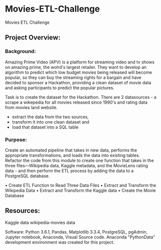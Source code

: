 # Movies-ETL-Challenge
Movies ETL Challenge

## Project Overview:

### Background:

Amazing Prime Video (APV) is a platform for streaming video and tv shows on amazing prime, the wolrd's largest retailer. They want to develop an algorithm to predict which low budget movies being released will become popular, so they can buy the streaming rights for a bargain and have decided to sponsor a Hackathon, providing a clean dataset of movie data  and asking participants to predict the popular  pictures.

Task is to create the dataset for the Hackathon.  There are 2  datasources - a scrape a wikepedia for all movies released since 1990's and rating data from movies land website.  

- extract the data from the two sources,  
- transform it into one clean dataset and 
- load that dataset into a SQL table 

### Purpose:

Create an automated pipeline that takes in new data, performs the appropriate transformations, and loads the data into existing tables. Refactor the code from this module to create one function that takes in the three files—Wikipedia data, Kaggle metadata, and the MovieLens rating data - and then perform the ETL process by adding the data to a PostgreSQL database.

• Create ETL Function to Read Three Data Files
• Extract and Transform the Wikipedia Data
• Extract and Transform the Kaggle data
• Create the Movie Database

## Resources:

Kaggle data 
wikipedia-movies data

Software: Python 3.6.1, Pandas, Matplotlib 3.3.4, PostgreSQL, pgAdmin, Jupyter notebook, Anaconda, Visual Source code. Anaconda "PythonData" development environment was created for this project.


